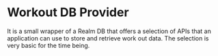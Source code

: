# Workout DB Provider

It is a small wrapper of a Realm DB that offers a selection of APIs that an application can use to store and retrieve work out data. The selection is very basic for the time being.



